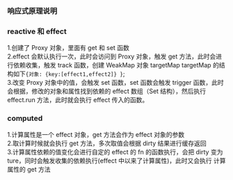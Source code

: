 ### 响应式原理说明

### reactive 和 effect

1.创建了 Proxy 对象，里面有 get 和 set 函数  
2.effect 会默认执行一次，此时会访问到 Proxy 对象，触发 get 方法，此时会进行依赖收集，触发 track 函数，创建 WeakMap 对象 targetMap
targetMap 的结构如下`{对象: {key:[effect1,effect2]} }`;  
3.改变 Proxy 对象中的值，会触发 set 函数，set 函数会触发 trigger 函数，此时会根据，修改的对象和属性找到依赖的 effect 数组（Set 结构），然后执行 effect.run 方法，此时就会执行 effect
传入的函数。

### computed

1.计算属性是一个 effect 对象，get 方法会作为 effect 对象的参数     
2.取计算时候就会执行 get 方法，多次取值会根据 dirty 结果进行缓存返回     
3.计算属性依赖的值变化会进行自定的 effect 的 fn 的函数执行，会把 dirty 变为 ture，同时会触发收集的依赖执行(effect 中以来了计算属性)，此时又会执行 计算属性的 get 方法    
